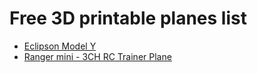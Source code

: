 # Free 3D printable planes list
* [Eclipson Model Y](https://www.thingiverse.com/thing:2752892)
* [Ranger mini - 3CH RC Trainer Plane](https://craycle.com/product/ranger-mini-3ch-trainer-plane-stl-files/)
